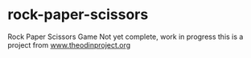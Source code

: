 # rock-paper-scissors
Rock Paper Scissors Game
Not yet complete, work in progress 
this is a project from www.theodinproject.org

